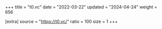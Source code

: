 +++
title = "t0.vc"
date = "2022-03-22"
updated = "2024-04-24"
weight = 656

[extra]
source = "https://t0.vc/"
ratio = 100
size = 1
+++
